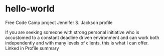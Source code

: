 # hello-world
Free Code Camp project
Jennifer S. Jackson profile

If you are seeking someone with strong personal initiative who is accustomed to a constant deadline driven environment and can work both independently and with many levels of clients, this is what I can offer.
Linked in Profile summary
